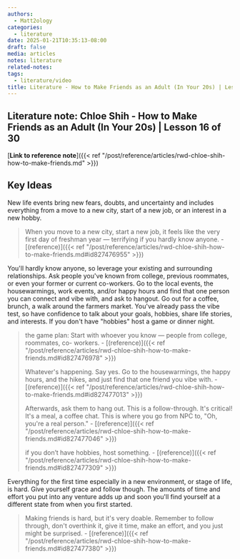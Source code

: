 ```yaml
---
authors:
  - Matt2ology
categories:
  - literature
date: 2025-01-21T10:35:13-08:00
draft: false
media: articles
notes: literature
related-notes:
tags:
  - literature/video
title: Literature - How to Make Friends as an Adult (In Your 20s) | Lesson 16 of 30
---
```


## Literature note: Chloe Shih - How to Make Friends as an Adult (In Your 20s) | Lesson 16 of 30

[**Link to reference note**]({{< ref "/post/reference/articles/rwd-chloe-shih-how-to-make-friends.md" >}})

## Key Ideas

<!-- Idea 1: Key point or insights written in your own words -->

New life events bring new fears, doubts, and uncertainty and includes
everything from a move to a new city, start of a new job, or an interest in
a new hobby.

> When you move to a new city, start a new job, it feels like the very first day of freshman year — terrifying if you hardly know anyone. \- [(reference)]({{< ref "/post/reference/articles/rwd-chloe-shih-how-to-make-friends.md#id827476955" >}})

You'll hardly know anyone, so leverage your existing and surrounding relationships.
Ask people you've known from college, previous roommates, or even your former or
current co-workers. Go to the local events, the housewarmings, work events, and/or happy
hours and find that one person you can connect and vibe with, and ask to hangout. Go out
for a coffee, brunch, a walk around the farmers market. You've already pass the vibe test, so
have confidence to talk about your goals, hobbies, share life stories, and interests.
If you don't have "hobbies" host a game or dinner night.

> the game plan: Start with whoever you know — people from college, roommates, co-
> workers. \- [(reference)]({{< ref "/post/reference/articles/rwd-chloe-shih-how-to-make-friends.md#id827476978" >}})
>
> Whatever's happening. Say yes. Go to the housewarmings, the happy hours, and the
> hikes, and just find that one friend you vibe with. \- [(reference)]({{< ref "/post/reference/articles/rwd-chloe-shih-how-to-make-friends.md#id827477013" >}})
>
> Afterwards, ask them to hang out. This is a follow-through. It's critical! It's a meal, a coffee chat. This is where you go from NPC to, "Oh, you're a real person." \- [(reference)]({{< ref "/post/reference/articles/rwd-chloe-shih-how-to-make-friends.md#id827477046" >}})
>
> if you don’t have hobbies, host something. \- [(reference)]({{< ref "/post/reference/articles/rwd-chloe-shih-how-to-make-friends.md#id827477309" >}})

Everything for the first time especially in a new environment, or stage of life, is hard.
Give yourself grace and follow though. The amounts of time and effort you put into any
venture adds up and soon you'll find yourself at a different state from when you first started.

> Making friends is hard, but it's very doable. Remember to follow through, don't overthink it, give it time, make an effort, and you just might be surprised. \- [(reference)]({{< ref "/post/reference/articles/rwd-chloe-shih-how-to-make-friends.md#id827477380" >}})
